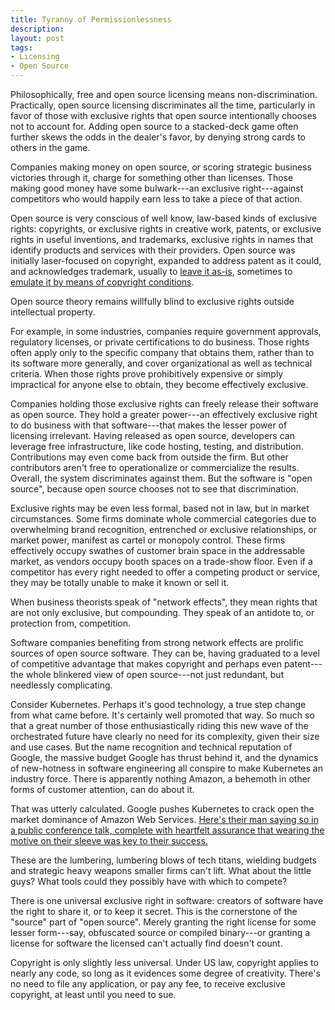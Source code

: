 ```yaml
---
title: Tyranny of Permissionlessness
description:
layout: post
tags:
- Licensing
- Open Source
---
```


Philosophically, free and open source licensing means non-discrimination.  Practically, open source licensing discriminates all the time, particularly in favor of those with exclusive rights that open source intentionally chooses not to account for.  Adding open source to a stacked-deck game often further skews the odds in the dealer's favor, by denying strong cards to others in the game. 

Companies making money on open source, or scoring strategic business victories through it, charge for something other than licenses.  Those making good money have some bulwark---an exclusive right---against competitors who would happily earn less to take a piece of that action.

Open source is very conscious of well know, law-based kinds of exclusive rights: copyrights, or exclusive rights in creative work, patents, or exclusive rights in useful inventions, and trademarks, exclusive rights in names that identify products and services with their providers.  Open source was initially laser-focused on copyright, expanded to address patent as it could, and acknowledges trademark, usually to [leave it as-is](https://zoo.kemitchell.com/Apache-2.0#trademarks), sometimes to [emulate it by means of copyright conditions](https://spdx.org/licenses/Zlib.html).

Open source theory remains willfully blind to exclusive rights outside intellectual property.

For example, in some industries, companies require government approvals, regulatory licenses, or private certifications to do business.  Those rights often apply only to the specific company that obtains them, rather than to its software more generally, and cover organizational as well as technical criteria.  When those rights prove prohibitively expensive or simply impractical for anyone else to obtain, they become effectively exclusive.

Companies holding those exclusive rights can freely release their software as open source.  They hold a greater power---an effectively exclusive right to do business with that software---that makes the lesser power of licensing irrelevant.  Having released as open source, developers can leverage free infrastructure, like code hosting, testing, and distribution.  Contributions may even come back from outside the firm.  But other contributors aren't free to operationalize or commercialize the results.  Overall, the system discriminates against them.  But the software is "open source", because open source chooses not to see that discrimination.

Exclusive rights may be even less formal, based not in law, but in market circumstances.  Some firms dominate whole commercial categories due to overwhelming brand recognition, entrenched or exclusive relationships, or market power, manifest as cartel or monopoly control.  These firms effectively occupy swathes of customer brain space in the addressable market, as vendors occupy booth spaces on a trade-show floor.  Even if a competitor has every right needed to offer a competing product or service, they may be totally unable to make it known or sell it.

When business theorists speak of "network effects", they mean rights that are not only exclusive, but compounding.  They speak of an antidote to, or protection from, competition.

Software companies benefiting from strong network effects are prolific sources of open source software.  They can be, having graduated to a level of competitive advantage that makes copyright and perhaps even patent---the whole blinkered view of open source---not just redundant, but needlessly complicating.

Consider Kubernetes.  Perhaps it's good technology, a true step change from what came before.  It's certainly well promoted that way.  So much so that a great number of those enthusiastically riding this new wave of the orchestrated future have clearly no need for its complexity, given their size and use cases.  But the name recognition and technical reputation of Google, the massive budget Google has thrust behind it, and the dynamics of new-hotness in software engineering all conspire to make Kubernetes an industry force.  There is apparently nothing Amazon, a behemoth in other forms of customer attention, can do about it.

That was utterly calculated.  Google pushes Kubernetes to crack open the market dominance of Amazon Web Services.  [Here's their man saying so in a public conference talk, complete with heartfelt assurance that wearing the motive on their sleeve was key to their success.](https://youtu.be/L7WKHLpm4wc?t=156)

These are the lumbering, lumbering blows of tech titans, wielding budgets and strategic heavy weapons smaller firms can't lift.  What about the little guys?  What tools could they possibly have with which to compete?

There is one universal exclusive right in software: creators of software have the right to share it, or to keep it secret.  This is the cornerstone of the "source" part of "open source".  Merely granting the right license for some lesser form---say, obfuscated source or compiled binary---or granting a license for software the licensed can't actually find doesn't count.

Copyright is only slightly less universal.  Under US law, copyright applies to nearly any code, so long as it evidences some degree of creativity.  There's no need to file any application, or pay any fee, to receive exclusive copyright, at least until you need to sue.
